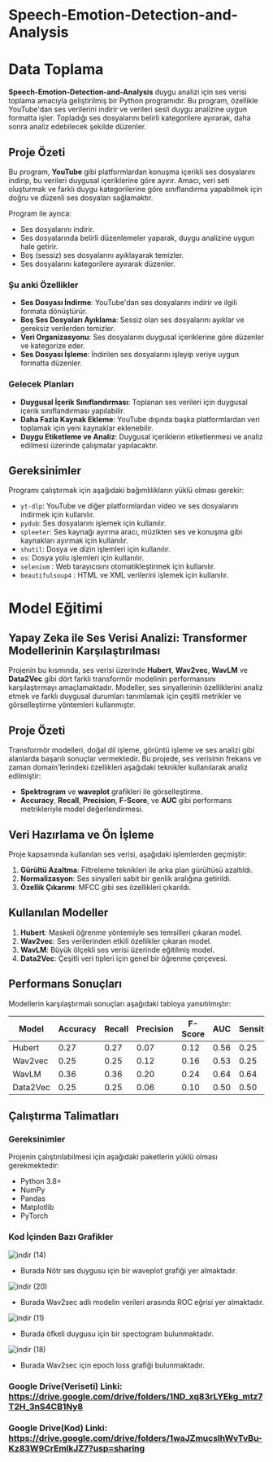 # Speech-Emotion-Detection-and-Analysis

# Data Toplama
**Speech-Emotion-Detection-and-Analysis** duygu analizi için ses verisi toplama amacıyla geliştirilmiş bir Python programıdır. Bu program, özellikle YouTube'dan ses verilerini indirir ve verileri sesli duygu analizine uygun formatta işler. Topladığı ses dosyalarını belirli kategorilere ayırarak, daha sonra analiz edebilecek şekilde düzenler.

## Proje Özeti

Bu program, **YouTube** gibi platformlardan konuşma içerikli ses dosyalarını indirip, bu verileri duygusal içeriklerine göre ayırır. Amacı, veri seti oluşturmak ve farklı duygu kategorilerine göre sınıflandırma yapabilmek için doğru ve düzenli ses dosyaları sağlamaktır.

Program ile ayrıca:
- Ses dosyalarını indirir.
- Ses dosyalarında belirli düzenlemeler yaparak, duygu analizine uygun hale getirir.
- Boş (sessiz) ses dosyalarını ayıklayarak temizler.
- Ses dosyalarını kategorilere ayırarak düzenler.

### Şu anki Özellikler

- **Ses Dosyası İndirme**: YouTube'dan ses dosyalarını indirir ve ilgili formata dönüştürür.
- **Boş Ses Dosyaları Ayıklama**: Sessiz olan ses dosyalarını ayıklar ve gereksiz verilerden temizler.
- **Veri Organizasyonu**: Ses dosyalarını duygusal içeriklerine göre düzenler ve kategorize eder.
- **Ses Dosyası İşleme**: İndirilen ses dosyalarını işleyip veriye uygun formatta düzenler.

### Gelecek Planları

- **Duygusal İçerik Sınıflandırması**: Toplanan ses verileri için duygusal içerik sınıflandırması yapılabilir.
- **Daha Fazla Kaynak Ekleme**: YouTube dışında başka platformlardan veri toplamak için yeni kaynaklar eklenebilir.
- **Duygu Etiketleme ve Analiz**: Duygusal içeriklerin etiketlenmesi ve analiz edilmesi üzerinde çalışmalar yapılacaktır.

## Gereksinimler

Programı çalıştırmak için aşağıdaki bağımlılıkların yüklü olması gerekir:

- `yt-dlp`: YouTube ve diğer platformlardan video ve ses dosyalarını indirmek için kullanılır.
- `pydub`: Ses dosyalarını işlemek için kullanılır.
- `spleeter`: Ses kaynağı ayırma aracı, müzikten ses ve konuşma gibi kaynakları ayırmak için kullanılır.
- `shutil`: Dosya ve dizin işlemleri için kullanılır.
- `os`: Dosya yolu işlemleri için kullanılır.
- `selenium` : Web tarayıcısını otomatikleştirmek için kullanılır.
- `beautifulsoup4` : HTML ve XML verilerini işlemek için kullanılır.

# Model Eğitimi 
## Yapay Zeka ile Ses Verisi Analizi: Transformer Modellerinin Karşılaştırılması

Projenin bu kısmında, ses verisi üzerinde **Hubert**, **Wav2vec**, **WavLM** ve **Data2Vec** gibi dört farklı transformör modelinin performansını karşılaştırmayı amaçlamaktadır. Modeller, ses sinyallerinin özelliklerini analiz etmek ve farklı duygusal durumları tanımlamak için çeşitli metrikler ve görselleştirme yöntemleri kullanmıştır.

## Proje Özeti

Transformör modelleri, doğal dil işleme, görüntü işleme ve ses analizi gibi alanlarda başarılı sonuçlar vermektedir. Bu projede, ses verisinin frekans ve zaman domain'lerindeki özellikleri aşağıdaki teknikler kullanılarak analiz edilmiştir:

- **Spektrogram** ve **waveplot** grafikleri ile görselleştirme.
- **Accuracy**, **Recall**, **Precision**, **F-Score**, ve **AUC** gibi performans metrikleriyle model değerlendirmesi.

## Veri Hazırlama ve Ön İşleme

Proje kapsamında kullanılan ses verisi, aşağıdaki işlemlerden geçmiştir:

1. **Gürültü Azaltma**: Filtreleme teknikleri ile arka plan gürültüsü azaltıldı.
2. **Normalizasyon**: Ses sinyalleri sabit bir genlik aralığına getirildi.
3. **Özellik Çıkarımı**: MFCC gibi ses özellikleri çıkarıldı.

## Kullanılan Modeller

1. **Hubert**: Maskeli öğrenme yöntemiyle ses temsilleri çıkaran model.
2. **Wav2vec**: Ses verilerinden etkili özellikler çıkaran model.
3. **WavLM**: Büyük ölçekli ses verisi üzerinde eğitilmiş model.
4. **Data2Vec**: Çeşitli veri tipleri için genel bir öğrenme çerçevesi.

## Performans Sonuçları

Modellerin karşılaştırmalı sonuçları aşağıdaki tabloya yansıtılmıştır:

| Model    | Accuracy | Recall | Precision | F-Score | AUC  | Sensitivity |
|----------|----------|--------|-----------|---------|------|-------------|
| Hubert   | 0.27     | 0.27   | 0.07      | 0.12    | 0.56 | 0.25        |
| Wav2vec  | 0.25     | 0.25   | 0.12      | 0.16    | 0.53 | 0.25        |
| WavLM    | 0.36     | 0.36   | 0.20      | 0.24    | 0.64 | 0.64        |
| Data2Vec | 0.25     | 0.25   | 0.06      | 0.10    | 0.50 | 0.50        |

## Çalıştırma Talimatları

### Gereksinimler

Projenin çalıştırılabilmesi için aşağıdaki paketlerin yüklü olması gerekmektedir:

- Python 3.8+
- NumPy
- Pandas
- Matplotlib
- PyTorch

### Kod İçinden Bazı Grafikler
![indir (14)](https://github.com/user-attachments/assets/19874314-a2c1-4568-af28-29d60f4b076a)

- Burada Nötr ses duygusu için bir waveplot grafiği yer almaktadır.

![indir (20)](https://github.com/user-attachments/assets/662dcb49-b79a-4a78-b47f-d9b5d10f3276)

- Burada Wav2sec adlı modelin verileri arasında ROC eğrisi yer almaktadır.

![indir (11)](https://github.com/user-attachments/assets/5f43e50e-48cf-4556-9bfa-eb67370d52d1)

- Burada öfkeli duygusu için bir spectogram bulunmaktadır.

![indir (18)](https://github.com/user-attachments/assets/fd85499c-0b8b-417b-9f0b-a2d06a5352e1)

- Burada Wav2sec için epoch loss grafiği bulunmaktadır.

  



### Google Drive(Veriseti) Linki: https://drive.google.com/drive/folders/1ND_xq83rLYEkg_mtz7T2H_3nS4CB1Ny8
### Google Drive(Kod) Linki: https://drive.google.com/drive/folders/1waJZmucslhWvTvBu-Kz83W9CrEmlkJZ7?usp=sharing



